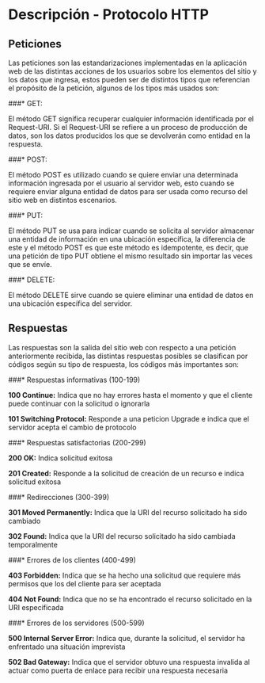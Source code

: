 # Descripción - Protocolo HTTP

## Peticiones 

Las peticiones son las estandarizaciones implementadas en la aplicación web de las distintas acciones de los usuarios sobre los elementos del sitio y los datos que ingresa, estos pueden ser de distintos tipos que referencian el propósito de la petición, algunos de los tipos más usados son:


###* GET:

El método GET significa recuperar cualquier información identificada por el Request-URI. Si el Request-URI se refiere a un proceso de producción de datos, son los datos producidos los que se devolverán como entidad en la respuesta.

###* POST:

El método POST es utilizado cuando se quiere enviar una determinada información ingresada por el usuario al servidor web, esto cuando se requiere enviar alguna entidad de datos para ser usada como recurso del sitio web en distintos escenarios.

###* PUT:

El método PUT se usa para indicar cuando se solicita al servidor almacenar una entidad de información en una ubicación específica, la diferencia de este y el método POST es que este método es idempotente, es decir, que una petición de tipo PUT obtiene el mismo resultado sin importar las veces que se envíe.

###* DELETE:

El método DELETE sirve cuando se quiere eliminar una entidad de datos en una ubicación específica del servidor.

## Respuestas

Las respuestas son la salida del sitio web con respecto a una petición anteriormente recibida, las distintas respuestas posibles se clasifican por códigos según su tipo de respuesta, los códigos más importantes son:

###* Respuestas informativas (100-199)

**100	Continue:** Indica que no hay errores hasta el momento y que el cliente puede continuar con la solicitud o ignorarla

**101	Switching Protocol:** Responde a una peticion Upgrade e indica que el servidor acepta el cambio de protocolo

###* Respuestas satisfactorias (200-299)

**200	OK:** Indica solicitud exitosa

**201	Created:** Responde a la solicitud de creación de un recurso e indica solicitud exitosa 

###* Redirecciones (300-399)

**301	Moved Permanently:** Indica que la URI del recurso solicitado ha sido cambiado

**302	Found:** Indica que la URI del recurso solicitado ha sido cambiada temporalmente

###* Errores de los clientes (400-499)

**403	Forbidden:** Indica que se ha hecho una solicitud que requiere más permisos que los del cliente para ser aceptada

**404	Not Found:** Indica que no se ha encontrado el recurso solicitado en la URI especificada

###* Errores de los servidores (500-599)

**500	Internal Server Error:** Indica que, durante la solicitud, el servidor ha enfrentado una situación imprevista

**502	Bad Gateway:** Indica que el servidor obtuvo una respuesta invalida al actuar como puerta de enlace para recibir una respuesta necesaria



